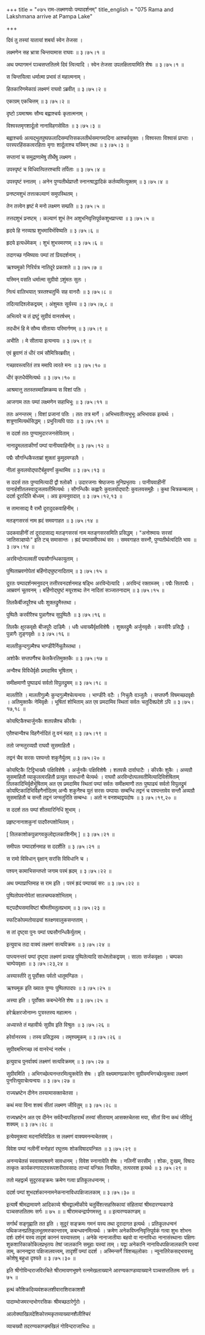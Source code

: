 +++
title = "०७५ राम-लक्ष्मणयोः पम्पादर्शनम्"
title_english = "075 Rama and Lakshmana arrive at Pampa Lake"

+++


दिवं तु तस्यां यातायां शबर्या स्वेन तेजसा ।  

लक्ष्मणेन सह भ्रात्रा चिन्तयामास राघवः  ॥  ३।७५।१  ॥   

अथ पम्पागमनं पञ्चसप्ततितमे दिवं त्वित्यादि । स्वेन तेजसा उपलक्षितायामिति
शेषः  ॥  ३।७५।१  ॥   

  

स चिन्तयित्वा धर्मात्मा प्रभावं तं महात्मनाम् ।  

हितकारिणमेकाग्रं लक्ष्मणं राघवो ऽब्रवीत्  ॥  ३।७५।२  ॥   

एकाग्रम् एकचित्तम्  ॥  ३।७५।२  ॥   

  

दृष्टो ऽयमाश्रमः सौम्य बह्वाश्चर्यः कृतात्मनाम् ।  

विश्वस्तमृगशार्दूलो नानाविहगसेवितः  ॥  ३।७५।३  ॥   

बह्वाश्चर्यः अत्यद्भुतपुष्पफलादिसम्पत्तिसकलतीर्थसमागमादिना आश्चर्ययुक्तः
। विश्वस्ताः विश्वासं प्राप्ताः । परस्परहिंसकत्वरहिताः मृगाः शार्दूलाश्च
यस्मिन् तथा  ॥  ३।७५।३  ॥   

  

सप्तानां च समुद्राणामेषु तीर्थेषु लक्ष्मण ।  

उपस्पृष्टं च विधिवत्पितरश्चापि तर्पिताः  ॥  ३।७५।४  ॥   

उपस्पृष्टं स्नातम् । अनेन पुण्यतीर्थप्राप्तौ स्नानश्राद्धादिकं
कर्तव्यमित्युक्तम्  ॥  ३।७५।४  ॥   

  

प्रनष्टमशुभं तत्तत्कल्याणं समुपस्थितम् ।  

तेन तत्त्वेन हृष्टं मे मनो लक्ष्मण सम्प्रति  ॥  ३।७५।५  ॥   

तत्तदशुभं प्रनष्टम् । कल्याणं शुभं तेन अशुभनिवृत्तिपूर्वकशुभप्राप्त्या
 ॥  ३।७५।५  ॥   

  

हृदये हि नरव्याघ्र शुभमाविर्भविष्यति  ॥  ३।७५।६  ॥   

हृदये इत्यर्धमेकम् । शुभं शुभस्मरणम्  ॥  ३।७५।६  ॥   

  

तदागच्छ गमिष्यावः पम्पां तां प्रियदर्शनाम् ।  

ऋश्यमूको गिरिर्यत्र नातिदूरे प्रकाशते  ॥  ३।७५।७  ॥   

यस्मिन् वसति धर्मात्मा सुग्रीवो ऽशुंमतः सुतः ।  

नित्यं वालिभयात् त्रस्तश्चतुर्भिः सह वानरौः  ॥  ३।७५।८  ॥   

तदित्यादिश्लोकद्वयम् । अंशुमतः सूर्यस्य  ॥  ३।७५।७,८  ॥   

  

अभित्वरे च तं द्रष्टुं सुग्रीवं वानरर्षभम् ।  

तदधीनं हि मे सौम्य सीतायाः परिमार्गणम्  ॥  ३।७५।९  ॥   

अभीति । मे सीताया इत्यन्वयः  ॥  ३।७५।९  ॥   

  

एवं ब्रुवाणं तं धीरं रामं सौमित्रिरब्रवीत् ।  

गच्छावस्त्वरितं तत्र ममापि त्वरते मनः  ॥  ३।७५।१०  ॥   

धीरं कृतधैर्यमित्यर्थः  ॥  ३।७५।१०  ॥   

  

आश्रमात्तु ततस्तस्मान्निष्क्रम्य स विशां पतिः ।  

आजगाम ततः पम्पां लक्ष्मणेन सहाभिभूः  ॥  ३।७५।११  ॥   

ततः अनन्तरम् । विशां प्रजानां पतिः । ततः तत्र मार्गे । अभिभवतीत्यभुभूः
अभिभावक इत्यर्थः । शत्रूणामित्यर्थसिद्धम् । प्रभुरित्यपि पाठः  ॥  ३।७५।११
 ॥   

  

स ददर्श ततः पुण्यामुदारजनसेविताम् ।  

नानाद्रुमलताकीर्णां पम्पां पानीयवाहिनीम्  ॥  ३।७५।१२  ॥   

पद्मैः सौगन्धिकैस्ताम्रां शुक्लां कुमुदमण्डलैः ।  

नीलां कुवलयोद्घाटैर्बहुवर्णां कुथामिव  ॥  ३।७५।१३  ॥   

स ददर्स ततः पुण्यामित्यादी द्वौ श्लोकौ । उदारजनाः श्रेष्ठजनाः
मुनिप्रभृतयः । पानीयवाहीनीं पानार्हशीतलस्वादुजलवतीमित्यर्थः । सौगन्धिकैः
कह्लारैः कुवलयोद्घाटैः कुवलयसमूहैः । कुथा चित्रकम्बलम् । ददर्श दूरादिति
बोध्यम् । अग्र इत्यनुवादात्  ॥  ३।७५।१२,१३  ॥   

  

स तामासाद्य वै रामौ दूरादुदकवाहिनीम् ।  

मतङ्गसरसं नाम ह्रदं समवगाहत  ॥  ३।७५।१४  ॥   

उदकवाहीनीं तां दूरादासाद्य मतङ्गसरसं नाम मतङ्गसरसमिति प्रसिद्धम् ।
"अनोश्मायः सरसां जातिसञ्ज्ञयोः" इति टच् समासान्तः । ह्रदं पम्पासमीपस्थं
सरः । समवगाहत सस्नौ, पुण्यतीर्थत्वदिति भावः  ॥  ३।७५।१४  ॥   

  

अरविन्दोत्पलवतीं पद्मसौगन्धिकायुताम् ।  

पुष्पिताम्रवणोपेतां बर्हिणोद्घुष्टनादिताम्  ॥  ३।७५।१५  ॥   

दूरतः पम्पादर्शनमनुवदन् तत्तीरवनदर्शनमाह षड्भिः अरविन्देत्यादि ।
अरविन्दं रक्ताब्जम् । पद्मैः सितपद्मैः । आम्रवणं चूतवनम् ।
बर्हिणोद्घुष्टं मयूरशब्दः तेन नादितां सञ्जातनादाम्  ॥  ३।७५।१५  ॥   

  

तिलकैर्बीजपूरैश्च धवैः शुक्लद्रुमैस्तथा ।  

पुष्पितैः करवीरैश्च पुन्नागैश्च सुपुष्पितैः  ॥  ३।७५।१६  ॥   

तिलकैः क्षुरकवृक्षैः बीजपूरैः दाडिमैः । धवैः धवाख्यैर्वृक्षविशेषैः ।
शुक्लद्रुमैः अर्जुनवृक्षैः । करवीरैः प्रसिद्धैः । पुन्नागैः तुङ्गवृक्षैः
 ॥  ३।७५।१६  ॥   

  

मालतीकुन्दगुल्मैश्च भाण्डीरैर्निचुलैस्तथा ।  

अशोकैः सप्तपर्णैश्च केतकैरतिमुक्तकैः  ॥  ३।७५।१७  ॥   

अन्यैश्च विविधैर्वृक्षैः प्रमदामिव भूषिताम् ।  

समीक्षमाणौ पुष्पाढ्यं सर्वतो विपुलद्रुमम्  ॥  ३।७५।१८  ॥   

मालतीति । मालतीगुल्मैः कुन्दगुल्मैश्चेत्यन्वयः । भाण्डीरैः वटैः ।
निचुलैः वञ्जुलैः । सप्तपर्णैः विषमच्छदवृक्षैः । अतिमुक्तकैः नेमिवृक्षैः
। भूषितां शोभिताम् अत एव प्रमदामिव स्थितां सर्वतः चतुर्दिक्प्रदेशे ऽपि
 ॥  ३।७५।१७,१८  ॥   

  

कोयष्टिकैश्चार्जुनकैः शतपत्त्रैश्च कीरकैः ।  

एतैश्चान्यैश्च विहगैर्नादितं तु वनं महत्  ॥  ३।७५।१९  ॥   

ततो जग्मतुरव्यग्रौ राघवौ सुसमाहितौ ।  

तद्वनं चैव सरसः पश्यन्तो शकुनैर्युतम्  ॥  ३।७५।२०  ॥   

कोयष्टिकैः टिट्टिभाख्यैः पक्षिविशेषैः । अर्जुनकैः पक्षिविशेषैः ।
शतपत्त्रैः दार्वाघाटैः । कीरकैः शुकैः । अव्यग्रौ सुसमाहितौ
व्याकुलत्वरहितौ प्रत्युत सावधानौ चेत्यर्थः । राघवौ
अरविन्दोत्पलवतीमित्यादिविशेषिताम् तिलकादिभिर्वृक्षैर्भूषिताम् अत एव
प्रमदामिव स्थितां पम्पां सर्वतः समीक्षमाणौ ततः पुष्पाढ्यं सर्वतो
विपुलद्रुमं कोयष्टिकादिभिर्विहगैर्नादितम् अन्यैः शकुनैश्च युतं सरसः
पम्पायाः सम्बन्धि तद्वनं च पश्यन्तावेव सन्तौ अव्यग्रौ सुसमाहितौ च सन्तौ
तद्वनं जग्मतुरिति सम्बन्धः । अतो न वनशब्दद्वयदोषः  ॥  ३।७५।१९,२०  ॥   

  

स ददर्श ततः पम्पां शीतवारिनिधिं शुभाम् ।  

प्रहृष्टनानाशकुनां पादपैरुपशोभिताम् ।  

\[ तिलकाशोकपुन्नागवकुलोद्दालकाशिनीम् \]  ॥  ३।७५।२१  ॥   

समीपतः पम्पादर्शनमाह स ददर्शेति  ॥  ३।७५।२१  ॥   

  

स रामो विविधान् वृक्षान् सरांसि विविधानि च ।  

पश्यन् कामाभिसन्तप्तो जगाम परमं ह्रदम्  ॥  ३।७५।२२  ॥   

अथ पम्पाप्राप्तिमाह स राम इति । परमं ह्रदं पम्पाख्यं सरः  ॥  ३।७५।२२  ॥   

  

पुष्पितोपवनोपेतां सालचम्पकशोभिताम् ।  

षट्पदौघसमाविष्टां श्रीमतीमतुलप्रभाम्  ॥  ३।७५।२३  ॥   

स्फटिकोपमतोयाढ्यां श्लक्ष्णवालुकसन्तताम् ।  

स तां दृष्ट्वा पुनः पम्पां पद्मसौगन्धिकैर्युताम् ।  

इत्युवाच तदा वाक्यं लक्ष्मणं सत्यविक्रमः  ॥  ३।७५।२४  ॥   

पाप्त्यनन्तरं पम्पां दृष्ट्वा लक्ष्मणं प्रत्याह पुष्पितेत्यादि
सार्धश्लोकद्वयम् । सालाः सर्जकवृक्षाः । चम्पकाः चाम्पेयवृक्षाः  ॥ 
३।७५।२३,२४  ॥   

  

अस्यास्तीरे तु पूर्वोक्तः पर्वतो धातुमण्डितः ।  

ऋश्यमूक इति ख्यातः पुण्यः पुष्पितपादपः  ॥  ३।७५।२५  ॥   

अस्या इति । पूर्वोक्तः कबन्धेनेति शेषः  ॥  ३।७५।२५  ॥   

  

हरेर्ऋक्षरजोनाम्नः पुत्रस्तस्य महात्मनः ।  

अध्यास्ते तं महावीर्यः सुग्रीव इति विश्रुतः  ॥  ३।७५।२६  ॥   

हरेर्वानरस्य । तस्य प्रसिद्धस्य । तमृश्यमूकम्  ॥  ३।७५।२६  ॥   

  

सुग्रीवमभिगच्छ त्वं वानरेन्दं नरर्षभ ।  

इत्युवाच पुनर्वाक्यं लक्ष्मणं सत्यविक्रमम्  ॥  ३।७५।२७  ॥   

सुग्रीवमिति । अभिगच्छेत्यनन्तरमित्युक्त्वेति शेषः । इति
वक्ष्यमाणप्रकारेण सुग्रीवमभिगच्छेत्युक्त्वा लक्ष्मणं
पुनरित्युवाचेत्यन्वयः  ॥  ३।७५।२७  ॥   

  

राज्यभ्रष्टेन दीनेन तस्यामासक्तचेतसा ।  

कथं मया विना शक्यं सीतां लक्ष्मण जीवितुम्  ॥  ३।७५।२८  ॥   

राज्यभ्रष्टेन अत एव दीनेन सर्वदैन्यपरिहारार्थं तस्यां सीतायाम्
आसक्तचेतसा मया, सीतां विना कथं जीवितुं शक्यम्  ॥  ३।७५।२८  ॥   

  

इत्येवमुक्त्वा मदनाभिपिडितः स लक्ष्मणं वाक्यमनन्यचेतसम् ।  

विवेश पम्पां नलीनीं मनोहरां रघूत्तमः शोकविषादयन्त्रितः  ॥  ३।७५।२९  ॥   

अनन्यचेतसं स्ववाक्यश्रवणे सावधानम् । विवेश स्नानायेति शेषः । नलिनीं
सरसीम् । शोकः, दुःखम्, विषादः तत्कृतः कार्यकरणापाटवरूपशरीरावसादः ताभ्यां
यन्त्रितः नियमितः, तत्परवश इत्यर्थः  ॥  ३।७५।२९  ॥   

  

ततो महद्वर्त्म सुदूरसङ्क्रमः क्रमेण गत्वा प्रतिकूलधन्वनम् ।  

ददर्श पम्पां शुभदर्शकाननामनेकनानाविधपक्षिजालकाम्  ॥  ३।७५।३०  ॥   

इत्यार्षे श्रीमद्रामायणे आदिकाव्ये श्रीमद्वाल्मीकीये
चतुर्विंशत्सहस्रिकायां संहितायां श्रीमदारण्यकाण्डे पञ्चसप्ततितमः सर्गः
 ॥  ७५  ॥  ॥  श्रीरामचन्द्रार्पणमस्तु  ॥   ॥  इत्यरण्यकाण्डम्  ॥   

सर्गार्थं सङ्गृह्णाति तत इति । सुदूरं सङ्क्रमः गमनं यस्य तथा दूरादागत
इत्यर्थः । प्रतिकूलधन्वनं पथिकजनप्रतिकूलभूतमरुकान्तारम्,
कबन्धवनमित्यर्थः । क्रमेण अनेकविघ्ननिवृत्तिपूर्वकं गत्वा शुभः शोभनः
दर्शः दर्शनं यस्य तादृशं काननं यस्यास्ताम् । अनेके नानाजातीयाः बहवो वा
नानाविधाः नानासंस्थानाः पक्षिणः शुकशारिकाकोकिलप्रभृतयः तेषां जालकानि
समूहाः यस्यां ताम् । यद्वा अनेकानि नानाविधपक्षिजालकानि यस्यां ताम्,
काननद्वारा पक्षिजालवत्त्वम्, तादृशीं पम्पां ददर्श । अस्मिन्सर्गे
त्रिंशच्छ्लोकाः । न्यूनातिरेकसद्भावस्तु कोशेषु बहुधा दृश्यते  ॥  ३।७५।३०
 ॥   

इति श्रीगोविन्दराजविरचिते श्रीरामायणभूषणे रत्नमेखलाख्याने
आरण्यकाण्डव्याख्याने पञ्चसप्ततितमः सर्गः  ॥  ७५  ॥   

  

इत्थं कौशिकदिव्यवंशकलशीवाराशिराकाशशी  

पादाम्भोजमरन्दभोगरसिकः श्रीमच्छठारेर्गुरोः ।  

आलोक्याखिलदेशिकोत्तमकृतव्याख्यानशैलीश्चिरं  

व्याचख्यौ तदरण्यकाण्डमखिलं गोविन्दराजाभिधः  ॥   



